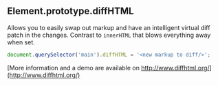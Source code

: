 Element.prototype.diffHTML
--------------------------

Allows you to easily swap out markup and have an intelligent virtual diff patch
in the changes.  Contrast to `innerHTML` that blows everything away when set.

``` javascript
document.querySelector('main').diffHTML = '<new markup to diff/>';
```

[More information and a demo are available on http://www.diffhtml.org/](http://www.diffhtml.org/)
